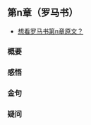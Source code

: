 ## 第n章（罗马书）          

* [想看罗马书第n章原文？](#yuan-wen-zai-na-li-n)  

### 概要

### 感悟
                                               
### 金句

### 疑问

